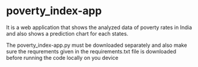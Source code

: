 # poverty_index-app
It is a web application that shows the analyzed data of poverty rates in India and also shows a prediction chart for each states.


The poverty_index-app.py must be downloaded separately and also make sure the requrements given in the requirements.txt file is downloaded before running the code locally on you device

